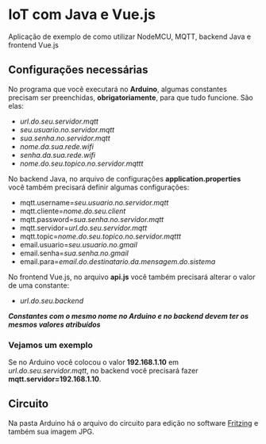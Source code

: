 # IoT com Java e Vue.js
Aplicação de exemplo de como utilizar NodeMCU, MQTT, backend Java e frontend Vue.js

## Configurações necessárias

No programa que você executará no **Arduino**, algumas constantes precisam ser preenchidas, **obrigatoriamente**, para que tudo funcione. São elas:

- *url.do.seu.servidor.mqtt*
- *seu.usuario.no.servidor.mqtt*
- *sua.senha.no.servidor.mqtt*
- *nome.da.sua.rede.wifi*
- *senha.da.sua.rede.wifi*
- *nome.do.seu.topico.no.servidor.mqttt*

No backend Java, no arquivo de configurações **application.properties** você também precisará definir algumas configurações:

- mqtt.username=*seu.usuario.no.servidor.mqtt*
- mqtt.cliente=*nome.do.seu.client*
- mqtt.password=*sua.senha.no.servidor.mqtt*
- mqtt.servidor=*url.do.seu.servidor.mqtt*
- mqtt.topic=*nome.do.seu.topico.no.servidor.mqttt*
- email.usuario=*seu.usuario.no.gmail*
- email.senha=*sua.senha.no.gmail*
- email.para=*email.do.destinatario.da.mensagem.do.sistema*

No frontend Vue.js, no arquivo **api.js** você também precisará alterar o valor de uma constante:

- *url.do.seu.backend*

***Constantes com o mesmo nome no Arduino e no backend devem ter os mesmos valores atribuídos***

### Vejamos um exemplo
Se no Arduino você colocou o valor **192.168.1.10** em *url.do.seu.servidor.mqtt*, no backend você precisará fazer **mqtt.servidor=192.168.1.10**.

## Circuito

Na pasta Arduino há o arquivo do circuito para edição no software [Fritzing](https://fritzing.org/) e também sua imagem JPG.